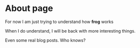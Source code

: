 # About page

For now I am just trying to understand how **frog** works

When I do understand, I will be back with more interesting things.

Even some real blog posts. Who knows?
